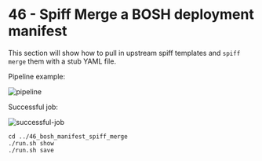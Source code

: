 46 - Spiff Merge a BOSH deployment manifest
===========================================

This section will show how to pull in upstream spiff templates and `spiff merge` them with a stub YAML file.

Pipeline example:

![pipeline](http://cl.ly/image/2S1V1I3H0S3U/Concourse.png)

Successful job:

![successful-job](http://cl.ly/image/41230L1m2K3j/job-spiff-merge__1_-_Concourse.png)

```
cd ../46_bosh_manifest_spiff_merge
./run.sh show
./run.sh save
```
